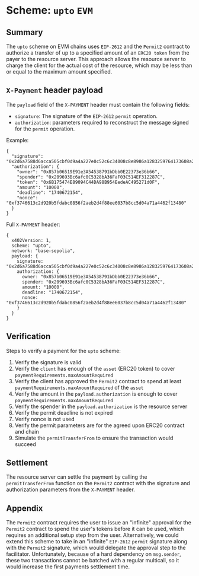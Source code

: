 # Scheme: `upto` `EVM`

## Summary

The `upto` scheme on EVM chains uses `EIP-2612` and the `Permit2` contract to authorize a transfer of up to a specified amount of an `ERC20 token` from the payer to the resource server. This approach allows the resource server to charge the client for the actual cost of the resource, which may be less than or equal to the maximum amount specified.

## `X-Payment` header payload

The `payload` field of the `X-PAYMENT` header must contain the following fields:
- `signature`: The signature of the `EIP-2612` `permit` operation.
- `authorization`: parameters required to reconstruct the message signed for the `permit` operation.

Example:

```
{
  "signature": "0x2d6a7588d6acca505cbf0d9a4a227e0c52c6c34008c8e8986a1283259764173608a2ce6496642e377d6da8dbbf5836e9bd15092f9ecab05ded3d6293af148b571c",
  "authorization": {
    "owner": "0x857b06519E91e3A54538791bDbb0E22373e36b66",
    "spender": "0x209693Bc6afc0C5328bA36FaF03C514EF312287C",
    "token": "0x6B175474E89094C44DA98B954EedeAC495271d0F",
    "amount": "10000",
    "deadline": "1740672154",
    "nonce": "0xf3746613c2d920b5fdabc0856f2aeb2d4f88ee6037b8cc5d04a71a4462f13480"
  }
}

```

Full `X-PAYMENT` header:

```
{
  x402Version: 1,
  scheme: "upto",
  network: "base-sepolia",
  payload: {
    signature: "0x2d6a7588d6acca505cbf0d9a4a227e0c52c6c34008c8e8986a1283259764173608a2ce6496642e377d6da8dbbf5836e9bd15092f9ecab05ded3d6293af148b571c",
    authorization: {
      owner: "0x857b06519E91e3A54538791bDbb0E22373e36b66",
      spender: "0x209693Bc6afc0C5328bA36FaF03C514EF312287C",
      amount: "10000",
      deadline: "1740672154",
      nonce: "0xf3746613c2d920b5fdabc0856f2aeb2d4f88ee6037b8cc5d04a71a4462f13480"
    }
  }
}
```

## Verification

Steps to verify a payment for the `upto` scheme:

1. Verify the signature is valid
2. Verify the `client` has enough of the `asset` (ERC20 token) to cover `paymentRequirements.maxAmountRequired`
3. Verify the client has approved the `Permit2` contract to spend at least `paymentRequirements.maxAmountRequired` of the `asset` 
4. Verify the amount in the `payload.authorization` is enough to cover `paymentRequirements.maxAmountRequired`
5. Verify the spender in the `payload.authorization` is the resource server
6. Verify the permit deadline is not expired
7. Verify nonce is not used
8. Verify the permit parameters are for the agreed upon ERC20 contract and chain
9. Simulate the `permitTransferFrom` to ensure the transaction would succeed

## Settlement

The resource server can settle the payment by calling the `permitTransferFrom` function on the `Permit2` contract with the signature and authorization parameters from the `X-PAYMENT` header. 

## Appendix

The `Permit2` contract requires the user to issue an "infinite" approval for the `Permit2` contract to spend the user's tokens before it can be used, which requires an additional setup step from the user. Alternatively, we could extend this scheme to take in an "infinite" `EIP-2612` `permit` signature along with the `Permit2` signature, which would delegate the approval step to the facilitator. Unfortunately, because of a hard dependency on `msg.sender`, these two transactions cannot be batched with a regular multicall, so it would increase the first payments settlement time.